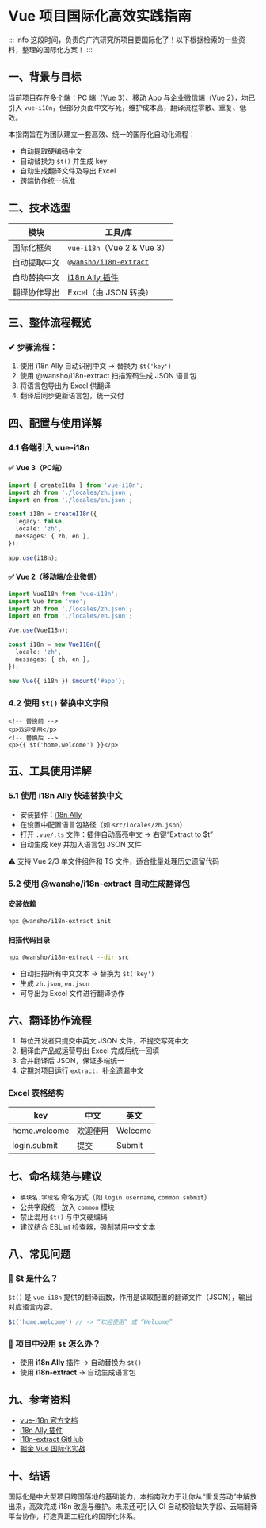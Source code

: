 # Vue 项目国际化高效实践指南

::: info
这段时间，负责的广汽研究所项目要国际化了！以下根据检索的一些资料，整理的国际化方案！
:::

## 一、背景与目标

当前项目存在多个端：PC 端（Vue 3）、移动 App 与企业微信端（Vue 2），均已引入 `vue-i18n`，但部分页面中文写死，维护成本高，翻译流程零散、重复、低效。

本指南旨在为团队建立一套高效、统一的国际化自动化流程：

- 自动提取硬编码中文
- 自动替换为 `$t()` 并生成 key
- 自动生成翻译文件及导出 Excel
- 跨端协作统一标准

## 二、技术选型

| 模块         | 工具/库                                                      |
| ------------ | ------------------------------------------------------------ |
| 国际化框架   | `vue-i18n`（Vue 2 & Vue 3）                                  |
| 自动提取中文 | [`@wansho/i18n-extract`](https://github.com/wansho/i18n-extract) |
| 自动替换中文 | [i18n Ally 插件](https://marketplace.visualstudio.com/items?itemName=lokalise.i18n-ally) |
| 翻译协作导出 | Excel（由 JSON 转换）                                        |

## 三、整体流程概览

### ✔ 步骤流程：

1. 使用 i18n Ally 自动识别中文 → 替换为 `$t('key')`
2. 使用 @wansho/i18n-extract 扫描源码生成 JSON 语言包
3. 将语言包导出为 Excel 供翻译
4. 翻译后同步更新语言包，统一交付

## 四、配置与使用详解

### 4.1 各端引入 vue-i18n

#### ✅ Vue 3（PC端）

```ts
import { createI18n } from 'vue-i18n';
import zh from './locales/zh.json';
import en from './locales/en.json';

const i18n = createI18n({
  legacy: false,
  locale: 'zh',
  messages: { zh, en },
});

app.use(i18n);
```

#### ✅ Vue 2（移动端/企业微信）

```ts
import VueI18n from 'vue-i18n';
import Vue from 'vue';
import zh from './locales/zh.json';
import en from './locales/en.json';

Vue.use(VueI18n);

const i18n = new VueI18n({
  locale: 'zh',
  messages: { zh, en },
});

new Vue({ i18n }).$mount('#app');
```

### 4.2 使用 `$t()` 替换中文字段

```vue
<!-- 替换前 -->
<p>欢迎使用</p>
<!-- 替换后 -->
<p>{{ $t('home.welcome') }}</p>
```

## 五、工具使用详解

### 5.1 使用 i18n Ally 快速替换中文

- 安装插件：[i18n Ally](https://marketplace.visualstudio.com/items?itemName=lokalise.i18n-ally)
- 在设置中配置语言包路径（如 `src/locales/zh.json`）
- 打开 `.vue/.ts` 文件：插件自动高亮中文 → 右键“Extract to $t”
- 自动生成 key 并加入语言包 JSON 文件

⚠️ 支持 Vue 2/3 单文件组件和 TS 文件，适合批量处理历史遗留代码

### 5.2 使用 @wansho/i18n-extract 自动生成翻译包

#### 安装依赖

```bash
npx @wansho/i18n-extract init
```

#### 扫描代码目录

```bash
npx @wansho/i18n-extract --dir src
```

- 自动扫描所有中文文本 → 替换为 `$t('key')`
- 生成 `zh.json`, `en.json`
- 可导出为 Excel 文件进行翻译协作

## 六、翻译协作流程

1. 每位开发者只提交中英文 JSON 文件，不提交写死中文
2. 翻译由产品或运营导出 Excel 完成后统一回填
3. 合并翻译后 JSON，保证多端统一
4. 定期对项目运行 `extract`，补全遗漏中文

### Excel 表格结构

| key          | 中文     | 英文    |
| ------------ | -------- | ------- |
| home.welcome | 欢迎使用 | Welcome |
| login.submit | 提交     | Submit  |

## 七、命名规范与建议

- `模块名.字段名` 命名方式（如 `login.username`, `common.submit`）
- 公共字段统一放入 `common` 模块
- 禁止混用 `$t()` 与中文硬编码
- 建议结合 ESLint 检查器，强制禁用中文文本

## 八、常见问题

### 🔹 $t 是什么？

`$t()` 是 `vue-i18n` 提供的翻译函数，作用是读取配置的翻译文件（JSON），输出对应语言内容。

```js
$t('home.welcome') // -> “欢迎使用” 或 “Welcome”
```

### 🔹 项目中没用 `$t` 怎么办？

- 使用 **i18n Ally** 插件 → 自动替换为 `$t()`
- 使用 **i18n-extract** → 自动生成语言包

## 九、参考资料

- [vue-i18n 官方文档](https://vue-i18n.intlify.dev/)
- [i18n Ally 插件](https://lokalise.com/blog/i18n-ally/)
- [i18n-extract GitHub](https://github.com/wansho/i18n-extract)
- [掘金 Vue 国际化实战](https://juejin.cn/post/7271753817098108965)

## 十、结语

国际化是中大型项目跨国落地的基础能力，本指南致力于让你从“重复劳动”中解放出来，高效完成 i18n 改造与维护。未来还可引入 CI 自动校验缺失字段、云端翻译平台协作，打造真正工程化的国际化体系。